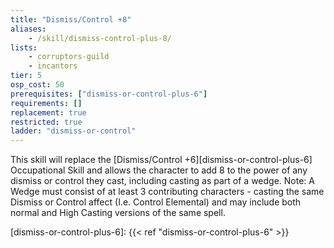 ```yaml
---
title: "Dismiss/Control +8"
aliases:
    - /skill/dismiss-control-plus-8/
lists:
    - corruptors-guild
    - incantors
tier: 5
osp_cost: 50
prerequisites: ["dismiss-or-control-plus-6"]
requirements: []
replacement: true
restricted: true
ladder: "dismiss-or-control"
---
```

This skill will replace the [Dismiss/Control +6][dismiss-or-control-plus-6] Occupational Skill and allows the character to add 8 to the power of any dismiss or control they cast, including casting as part of a wedge. Note: A Wedge must consist of at least 3 contributing characters - casting the same Dismiss or Control affect (I.e. Control Elemental) and may include both normal and High Casting versions of the same spell.

[dismiss-or-control-plus-6]: {{< ref "dismiss-or-control-plus-6" >}}
